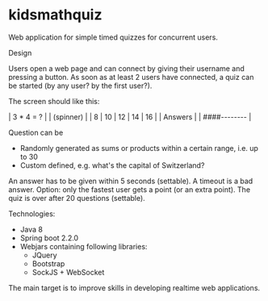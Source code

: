 # kidsmathquiz
Web application for simple timed quizzes for concurrent users.

Design

Users open a web page and can connect by giving their username and pressing a button.
As soon as at least 2 users have connected, a quiz can be started (by any user? by the first user?).

The screen should like this:

| 3 * 4 = ? |
| (spinner) |
| 8 | 10 | 12 | 14 | 16 |
| Answers |
| ####-------- |

Question can be
* Randomly generated as sums or products within a certain range, i.e. up to 30
* Custom defined, e.g. what's the capital of Switzerland?

An answer has to be given within 5 seconds (settable). A timeout is a bad answer.
Option: only the fastest user gets a point (or an extra point).
The quiz is over after 20 questions (settable).

Technologies:
* Java 8
* Spring boot 2.2.0
* Webjars containing following libraries:
  * JQuery
  * Bootstrap
  * SockJS + WebSocket

The main target is to improve skills in developing realtime web applications.

